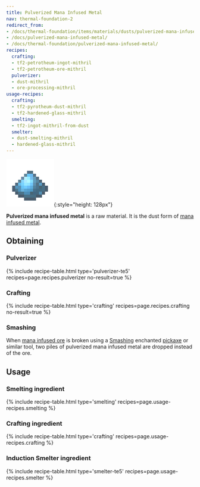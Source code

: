 ```yaml
---
title: Pulverized Mana Infused Metal
nav: thermal-foundation-2
redirect_from:
- /docs/thermal-foundation/items/materials/dusts/pulverized-mana-infused-metal/
- /docs/pulverized-mana-infused-metal/
- /docs/thermal-foundation/pulverized-mana-infused-metal/
recipes:
  crafting:
  - tf2-petrotheum-ingot-mithril
  - tf2-petrotheum-ore-mithril
  pulverizer:
  - dust-mithril
  - ore-processing-mithril
usage-recipes:
  crafting:
  - tf2-pyrotheum-dust-mithril
  - tf2-hardened-glass-mithril
  smelting:
  - tf2-ingot-mithril-from-dust
  smelter:
  - dust-smelting-mithril
  - hardened-glass-mithril
---
```


![Pulverized mana infused metal](/assets/images/thermal-foundation/dust-mithril.png){:style="height: 128px"}


**Pulverized mana infused metal** is a raw material. It is the dust form of
[mana infused metal](/docs/thermal-foundation-2/mana-infused-ingot/).


Obtaining
---------

### Pulverizer
{% include recipe-table.html type='pulverizer-te5' recipes=page.recipes.pulverizer no-result=true %}

### Crafting
{% include recipe-table.html type='crafting' recipes=page.recipes.crafting no-result=true %}

### Smashing
When [mana infused ore](/docs/thermal-foundation-2/mana-infused-ore/) is broken
using a [Smashing](/docs/cofh-core-4/smashing/) enchanted
[pickaxe](https://minecraft.gamepedia.com/Pickaxe) or similar tool, two piles of
pulverized mana infused metal are dropped instead of the ore.


Usage
-----

### Smelting ingredient
{% include recipe-table.html type='smelting' recipes=page.usage-recipes.smelting %}

### Crafting ingredient
{% include recipe-table.html type='crafting' recipes=page.usage-recipes.crafting %}

### Induction Smelter ingredient
{% include recipe-table.html type='smelter-te5' recipes=page.usage-recipes.smelter %}
